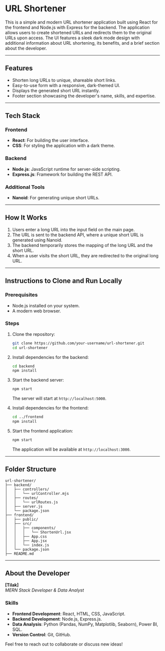 # URL Shortener

This is a simple and modern URL shortener application built using React for the frontend and Node.js with Express for the backend. The application allows users to create shortened URLs and redirects them to the original URLs upon access. The UI features a sleek dark mode design with additional information about URL shortening, its benefits, and a brief section about the developer.

---

## Features
- Shorten long URLs to unique, shareable short links.
- Easy-to-use form with a responsive, dark-themed UI.
- Displays the generated short URL instantly.
- Footer section showcasing the developer's name, skills, and expertise.

---

## Tech Stack

### Frontend
- **React**: For building the user interface.
- **CSS**: For styling the application with a dark theme.

### Backend
- **Node.js**: JavaScript runtime for server-side scripting.
- **Express.js**: Framework for building the REST API.

### Additional Tools
- **Nanoid**: For generating unique short URLs.

---

## How It Works
1. Users enter a long URL into the input field on the main page.
2. The URL is sent to the backend API, where a unique short URL is generated using Nanoid.
3. The backend temporarily stores the mapping of the long URL and the short URL.
4. When a user visits the short URL, they are redirected to the original long URL.

---

## Instructions to Clone and Run Locally

### Prerequisites
- Node.js installed on your system.
- A modern web browser.

### Steps
1. Clone the repository:
    ```bash
    git clone https://github.com/your-username/url-shortener.git
    cd url-shortener
    ```

2. Install dependencies for the backend:
    ```bash
    cd backend
    npm install
    ```

3. Start the backend server:
    ```bash
    npm start
    ```
    The server will start at `http://localhost:5000`.

4. Install dependencies for the frontend:
    ```bash
    cd ../frontend
    npm install
    ```

5. Start the frontend application:
    ```bash
    npm start
    ```
    The application will be available at `http://localhost:3000`.

---

## Folder Structure
```
url-shortener/
├── backend/
│   ├── controllers/
│   │   └── urlController.mjs
│   ├── routes/
│   │   └── urlRoutes.js
│   ├── server.js
│   └── package.json
├── frontend/
│   ├── public/
│   ├── src/
│   │   ├── components/
│   │   │   └── ShortenUrl.jsx
│   │   ├── App.css
│   │   ├── App.jsx
│   │   └── index.js
│   └── package.json
├── README.md
```

---

## About the Developer
**[Tilak]**  
*MERN Stack Developer & Data Analyst*

### Skills
- **Frontend Development**: React, HTML, CSS, JavaScript.
- **Backend Development**: Node.js, Express.js.
- **Data Analysis**: Python (Pandas, NumPy, Matplotlib, Seaborn), Power BI, SQL.
- **Version Control**: Git, GitHub.

Feel free to reach out to collaborate or discuss new ideas!

